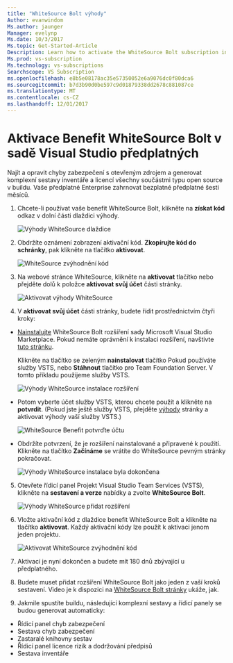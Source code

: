 ```yaml
---
title: "WhiteSource Bolt výhody"
Author: evanwindom
Ms.author: jaunger
Manager: evelynp
Ms.date: 10/3/2017
Ms.topic: Get-Started-Article
Description: Learn how to activate the WhiteSource Bolt subscription included with your Visual Studio subscription.
Ms.prod: vs-subscription
Ms.technology: vs-subscriptions
Searchscope: VS Subscription
ms.openlocfilehash: e8b5e08178ac35e57350052e6a9076dc0f80dca6
ms.sourcegitcommit: b7d3b90d0be597c9d01879338dd2678c881087ce
ms.translationtype: MT
ms.contentlocale: cs-CZ
ms.lasthandoff: 12/01/2017
---
```

#  <a name="activating-the-whitesource-bolt-benefit-in-visual-studio-subscriptions"></a>Aktivace Benefit WhiteSource Bolt v sadě Visual Studio předplatných

Najít a opravit chyby zabezpečení s otevřeným zdrojem a generovat komplexní sestavy inventáře a licencí všechny součástmi typu open source v buildu.  Vaše předplatné Enterprise zahrnovat bezplatné předplatné šesti měsíců. 

1.  Chcete-li používat vaše benefit WhiteSource Bolt, klikněte na **získat kód** odkaz v dolní části dlaždici výhody.    

    ![Výhody WhiteSource dlaždice](_img\vs-whitesource\vs-whitesource-tile.png)

2.  Obdržíte oznámení zobrazení aktivační kód.  **Zkopírujte kód do schránky**, pak klikněte na tlačítko **aktivovat**. 

    ![WhiteSource zvýhodnění kód ](_img\vs-whitesource\vs-whitesource-code.png)

3.  Na webové stránce WhiteSource, klikněte na **aktivovat** tlačítko nebo přejděte dolů k položce **aktivovat svůj účet** části stránky.  

    ![Aktivovat výhody WhiteSource](_img\vs-whitesource\vs-whitesource-activate-page-cropped.png)

4.  V **aktivovat svůj účet** části stránky, budete řídit prostřednictvím čtyři kroky:
- [Nainstalujte](https://marketplace.visualstudio.com/items?itemName=whitesource.ws-bolt) WhiteSource Bolt rozšíření sady Microsoft Visual Studio Marketplace. Pokud nemáte oprávnění k instalaci rozšíření, navštivte [tuto stránku](https://www.visualstudio.com/en-us/docs/marketplace/get-vsts-extensions#request).

    Klikněte na tlačítko se zeleným **nainstalovat** tlačítko Pokud používáte služby VSTS, nebo **Stáhnout** tlačítko pro Team Foundation Server.  V tomto příkladu použijeme služby VSTS. 

    ![Výhody WhiteSource instalace rozšíření](_img\vs-whitesource\vs-whitesource-download-install.png)

- Potom vyberte účet služby VSTS, kterou chcete použít a klikněte na **potvrdit**.  (Pokud jste ještě služby VSTS, přejděte [výhody](https://my.visualstudio.com/benefits) stránky a aktivovat výhody vaší služby VSTS.)

    ![WhiteSource Benefit potvrďte účtu](_img\vs-whitesource\vs-whitesource-confirm-account.png)

- Obdržíte potvrzení, že je rozšíření nainstalované a připravené k použití.  Klikněte na tlačítko **Začínáme** se vrátíte do WhiteSource pevným stránky pokračovat.  

    ![Výhody WhiteSource instalace byla dokončena](_img\vs-whitesource\vs-whitesource-install-complete.png)

5.  Otevřete řídicí panel Projekt Visual Studio Team Services (VSTS), klikněte na **sestavení a verze** nabídky a zvolte **WhiteSource Bolt**.

    ![Výhody WhiteSource přidat rozšíření](_img\vs-whitesource\vs-whitesource-installed-cropped.png)

6. Vložte aktivační kód z dlaždice benefit WhiteSource Bolt a klikněte na tlačítko **aktivovat**. Každý aktivační kódy lze použít k aktivaci jenom jeden projektu. 

    ![Aktivovat WhiteSource zvýhodnění kód](_img\vs-whitesource\vs-whitesource-activate-code-cropped.png)

7.  Aktivací je nyní dokončen a budete mít 180 dnů zbývající u předplatného. 
8.  Budete muset přidat rozšíření WhiteSource Bolt jako jeden z vaší kroků sestavení.  Video je k dispozici na [WhiteSource Bolt stránky](https://www.whitesourcesoftware.com/whitesource_bolt_visualstudio_2017/#activate) ukáže, jak.  
9. Jakmile spustíte buildu, následující komplexní sestavy a řídicí panely se budou generovat automaticky:
- Řídicí panel chyb zabezpečení
- Sestava chyb zabezpečení
- Zastaralé knihovny sestav
- Řídicí panel licence rizik a dodržování předpisů
- Sestava inventáře
